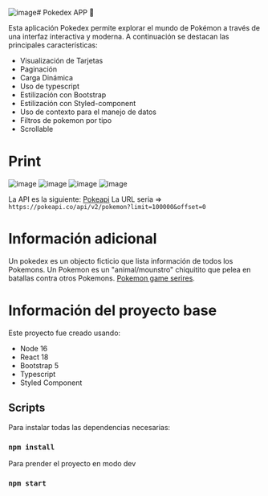 ![image](https://github.com/user-attachments/assets/f35db8d1-1847-41ac-97ac-3dde416f9c25)# Pokedex APP 👾

Esta aplicación Pokedex permite explorar el mundo de Pokémon a través de una interfaz interactiva y moderna. A continuación se destacan las principales características:

* Visualización de Tarjetas
* Paginación
* Carga Dinámica
* Uso de typescript
* Estilización con Bootstrap
* Estilización con Styled-component
* Uso de contexto para el manejo de datos
* Filtros de pokemon por tipo
* Scrollable

# Print

![image](https://github.com/user-attachments/assets/291297ab-e437-41ac-99ae-9e1b335db53a)
![image](https://github.com/user-attachments/assets/36f9455a-b990-408c-9b16-517313208753)
![image](https://github.com/user-attachments/assets/7f711a25-f300-4c08-9988-0224264507ce)
![image](https://github.com/user-attachments/assets/8ed0c43f-8bb4-4be3-8a27-bf6a179b438a)

La API es la siguiente: [Pokeapi](https://pokeapi.co/)
La URL seria => `https://pokeapi.co/api/v2/pokemon?limit=100000&offset=0`

# Información adicional
Un pokedex es un objecto ficticio que lista información de todos los Pokemons. Un Pokemon es un "animal/mounstro" chiquitito que pelea en batallas contra otros Pokemons. [Pokemon game serires](https://en.wikipedia.org/wiki/Pok%C3%A9mon_(video_game_series)).

# Información del proyecto base

Este proyecto fue creado usando:
- Node 16
- React 18
- Bootstrap 5
- Typescript
- Styled Component

## Scripts

Para instalar todas las dependencias necesarias:
### `npm install`

Para prender el proyecto en modo dev
### `npm start`
